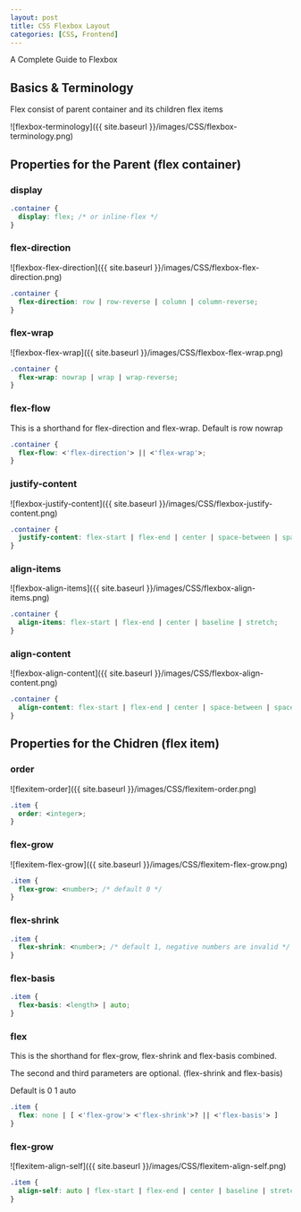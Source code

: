 ```yaml
---
layout: post
title: CSS Flexbox Layout
categories: [CSS, Frontend]
---
```


A Complete Guide to Flexbox

## Basics & Terminology

Flex consist of parent container and its children flex items

![flexbox-terminology]({{ site.baseurl }}/images/CSS/flexbox-terminology.png)

## Properties for the Parent (flex container)

### display
```css
.container {
  display: flex; /* or inline-flex */
}
```
### flex-direction

![flexbox-flex-direction]({{ site.baseurl }}/images/CSS/flexbox-flex-direction.png)

```css
.container {
  flex-direction: row | row-reverse | column | column-reverse;
}
```

### flex-wrap

![flexbox-flex-wrap]({{ site.baseurl }}/images/CSS/flexbox-flex-wrap.png)

```css
.container {
  flex-wrap: nowrap | wrap | wrap-reverse;
}
```

### flex-flow

This is a shorthand for flex-direction and flex-wrap. Default is row nowrap

```css
.container {
  flex-flow: <'flex-direction'> || <'flex-wrap'>;
}
```

### justify-content

![flexbox-justify-content]({{ site.baseurl }}/images/CSS/flexbox-justify-content.png)

```css
.container {
  justify-content: flex-start | flex-end | center | space-between | space-around | space-evenly;
}
```

### align-items

![flexbox-align-items]({{ site.baseurl }}/images/CSS/flexbox-align-items.png)

```css
.container {
  align-items: flex-start | flex-end | center | baseline | stretch;
}
```

### align-content

![flexbox-align-content]({{ site.baseurl }}/images/CSS/flexbox-align-content.png)

```css
.container {
  align-content: flex-start | flex-end | center | space-between | space-around | stretch;
}
```

## Properties for the Chidren (flex item)

### order

![flexitem-order]({{ site.baseurl }}/images/CSS/flexitem-order.png)

```css
.item {
  order: <integer>;
}
```

### flex-grow

![flexitem-flex-grow]({{ site.baseurl }}/images/CSS/flexitem-flex-grow.png)

```css
.item {
  flex-grow: <number>; /* default 0 */
}
```

### flex-shrink

```css
.item {
  flex-shrink: <number>; /* default 1, negative numbers are invalid */
}
```

### flex-basis

```css
.item {
  flex-basis: <length> | auto;
}
```

### flex

This is the shorthand for flex-grow, flex-shrink and flex-basis combined.

The second and third parameters are optional. (flex-shrink and flex-basis)

Default is 0 1 auto

```css
.item {
  flex: none | [ <'flex-grow'> <'flex-shrink'>? || <'flex-basis'> ]
}
```

### flex-grow

![flexitem-align-self]({{ site.baseurl }}/images/CSS/flexitem-align-self.png)

```css
.item {
  align-self: auto | flex-start | flex-end | center | baseline | stretch;
}
```
